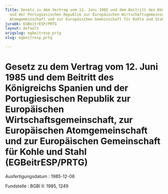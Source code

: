 ```yaml
---
Title: Gesetz zu dem Vertrag vom 12. Juni 1985 und dem Beitritt des Königreichs Spanien
  und der Portugiesischen Republik zur Europäischen Wirtschaftsgemeinschaft, zur Europäischen
  Atomgemeinschaft und zur Europäischen Gemeinschaft für Kohle und Stahl
jurabk: EGBeitrESP/PRTG
layout: default
origslug: egbeitresp_prtg
slug: egbeitresp_prtg

---
```


# Gesetz zu dem Vertrag vom 12. Juni 1985 und dem Beitritt des Königreichs Spanien und der Portugiesischen Republik zur Europäischen Wirtschaftsgemeinschaft, zur Europäischen Atomgemeinschaft und zur Europäischen Gemeinschaft für Kohle und Stahl (EGBeitrESP/PRTG)

Ausfertigungsdatum
:   1985-12-06

Fundstelle
:   BGBl II: 1985, 1249

